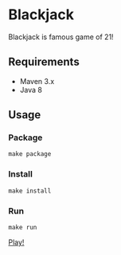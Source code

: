 # Blackjack

Blackjack is famous game of 21! 

## Requirements
- Maven 3.x
- Java 8

## Usage

### Package
`` make package ``

### Install
`` make install ``

### Run
`` make run ``

[Play!](http://localhost:8080)
